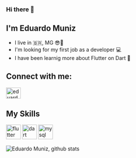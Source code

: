 ### Hi there 👋
## I'm Eduardo Muniz
- I live in :brazil:, MG :sunglasses::cheese:
- I'm looking for my first job as a developer :computer:
- I have been learnig more about Flutter on Dart :sparkling_heart:

## Connect with me:
<a href=https://www.linkedin.com/in/eduardohrmuniz/ target="_blank">
<img align="center" alt="eduardo-linkedin" height="30" width="40" src=https://cdn.jsdelivr.net/gh/devicons/devicon/icons/linkedin/linkedin-original.svg style="max-width:100%;">
</a>

## My Skills
<img src="https://cdn.jsdelivr.net/gh/devicons/devicon/icons/flutter/flutter-original.svg" alt="flutter" width="40" height="40" style="max-width:100%;"></img>
<img src="https://cdn.jsdelivr.net/gh/devicons/devicon/icons/dart/dart-original.svg" alt="dart" width="40" height="40" style="max-width:100%;"></img>
<img src="https://cdn.jsdelivr.net/gh/devicons/devicon/icons/mysql/mysql-original.svg" alt="mysql" width="40" height="40" style="max-width:100%;"></img>


![Eduardo Muniz, github stats](https://github-readme-stats.vercel.app/api?username=eduardohr-muniz&show_icons=true&count_private=true&theme=radical)


<!--
**eduardohr-muniz/eduardohr-muniz** is a ✨ _special_ ✨ repository because its `README.md` (this file) appears on your GitHub profile.

Here are some ideas to get you started:

- 🔭 I’m currently working on ...
- 🌱 I’m currently learning ...
- 👯 I’m looking to collaborate on ...
- 🤔 I’m looking for help with ...
- 💬 Ask me about ...
- 📫 How to reach me: ...
- 😄 Pronouns: ...
- ⚡ Fun fact: ...
-->
